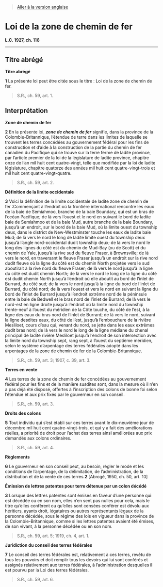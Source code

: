 > [Aller à la version anglaise](/en/Acts/Statutes%20of%20Canada/1927/c.%20116.md)

# Loi de la zone de chemin de fer

**L.C. 1927, ch. 116**


----------



## Titre abrégé



**Titre abrégé**

**1** La présente loi peut être citée sous le titre : Loi de la zone de chemin de fer.
> S.R., ch. 59, art. 1.





## Interprétation



**Zone de chemin de fer**

**2** En la présente loi, ***zone de chemin de fer*** signifie, dans la province de la Colombie-Britannique, l’étendue de terre dans les limites de laquelle se trouvent les terres concédées au gouvernement fédéral pour les fins de construction et d’aide à la construction de la partie du chemin de fer canadien du Pacifique qui se trouve sur la terre ferme de ladite province, par l’article premier de la loi de la législature de ladite province, chapitre onze de l’an mil huit cent quatre-vingt, telle que modifiée par la loi de ladite législature, chapitre quatorze des années mil huit cent quatre-vingt-trois et mil huit cent quatre-vingt-quatre.
> S.R., ch. 59, art. 2.





**Définition de la limite occidentale**

**3** Voici la définition de la limite occidentale de ladite zone de chemin de fer :Commençant à l’endroit où la frontière international rencontre les eaux de la baie de Semiahmoo, branche de la baie Boundary, qui est un bras de l’océan Pacifique; de là vers l’ouest et le nord en suivant le bord de ladite baie de Semiahmoo et de la baie Mud, autre branche de la baie Boundary, jusqu’à un endroit, sur le bord de la baie Mud, où la limite ouest du township deux, dans le district de New-Westminster touche les eaux de ladite baie Mud; de là vers le nord le long de ladite limite ouest du township deux jusqu’à l’angle nord-occidental dudit township deux; de là vers le nord le long des lignes du côté est du chemin de Mud-Bay (ou de Scott) et du chemin de Yale, jusqu’à la rive sud du fleuve Fraser, à Brownsville; de là vers le nord, en traversant le fleuve Fraser jusqu’à un endroit sur la rive nord dudit fleuve où la ligne du côté est du chemin North projetée vers le sud aboutirait à la rive nord du fleuve Fraser; de là vers le nord jusqu’à la ligne du côté est dudit chemin North; de là vers le nord le long de la ligne du côté est dudit chemin North jusqu’à l’endroit où elle aboutit au bord de l’inlet de Burrard, du côté sud; de là vers le nord jusqu’à la ligne du bord de l’inlet de Burrard, du côté nord; de là vers l’ouest et vers le nord en suivant la ligne du bord de l’inlet de Burrard jusqu’à l’endroit extrême nord de la péninsule entre la baie de Bedwell et le bras nord de l’inlet de Burrard; de là vers le nord-est en ligne droite jusqu’à l’endroit où la limite nord du township trente-neuf à l’ouest du méridien de la Côte touche, du côté de l’est, à la ligne des eaux du bras nord de l’inlet de Burrard; de là vers le nord, suivant la ligne desdites eaux, du côté de l’est, jusqu’à l’embouchure de la rivière Mesliloet, cours d’eau qui, venant du nord, se jette dans les eaux extrêmes dudit bras nord; de là vers le nord le long de la ligne médiane du chenal principal de ladite rivière Mesliloet jusqu’à l’endroit de son intersection avec la limite nord du township sept, rang sept, à l’ouest du septième méridien, selon le système d’arpentage des terres fédérales adopté dans les arpentages de la zone de chemin de fer de la Colombie-Britannique.


> S.R., ch. 59, art. 3; 1907, c. 39, art. 3.





**Terres en vente**

**4** Les terres de la zone de chemin de fer concédées au gouvernement fédéral pour les fins et de la manière susdites sont, dans la mesure où il n’en a pas déjà été disposé, offertes à l’inscription des colons de bonne foi selon l’étendue et aux prix fixés par le gouverneur en son conseil.
> S.R., ch. 59, art. 3.





**Droits des colons**

**5** Tout individu qui s’est établi sur ces terres avant le dix-neuvième jour de décembre mil huit cent quatre-vingt-trois, et qui y a fait des améliorations réelles, a priorité de droit pour l’achat des terres ainsi améliorées aux prix demandés aux colons ordinaires.
> S.R., ch. 59, art. 4.





**Règlements**

**6** Le gouverneur en son conseil peut, au besoin, régler le mode et les conditions de l’arpentage, de la délimitation, de l’administration, de la distribution et de la vente de ces terres.**2** [Abrogé, 1950, ch. 50, art. 10]


**Émission de lettres patentes pour terre détenue par un colon décédé**

**3** Lorsque des lettres patentes sont émises en faveur d’une personne qui est décédée ou en son nom, elles n’en sent pas nulles pour cela, mais le titre qu’elles confèrent ou qu’elles sont censées conférer est dévolu aux héritiers, ayants droit, légataires ou autres représentants légaux de la personne décédée, sous le régime des lois en vigueur dans la province de la Colombie-Britannique, comme si les lettres patentes avaient été émises, de son vivant, à la personne décédée ou en son nom.


> S.R., ch. 59, art. 5; 1919, ch. 4, art. 1.





**Juridiction du conseil des terres fédérales**

**7** Le conseil des terres fédérales est, relativement à ces terres, revêtu de tous les pouvoirs et doit remplir tous les devoirs qui lui sont conférés et assignés relativement aux terres fédérales, à l’administration desquelles il est pourvu par la Loi des terres fédérales.
> S.R., ch. 59, art. 6.



